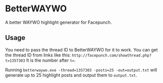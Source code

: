 BetterWAYWO
===========

A better WAYWO highlight generator for Facepunch. 

Usage
--------
You need to pass the thread ID to BetterWAYWO for it to work. You can get the thread ID from links like this: `http://facepunch.com/showthread.php?t=1357303` It is the number after `t=`.

Running `betterwaywo.exe -thread=1357303 -posts=25 -out=output.txt` will generate up to 25 highlight posts and output them to `output.txt`.
